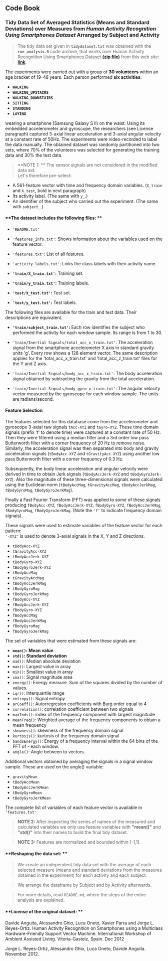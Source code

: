   
## **Code Book**
### **Tidy Data Set of Averaged Statistics (Means and Standard Deviations) over Measures from *Human Activity Recognition Using Smartphones Dataset* Arranged by Subject and Activity**  
  
    
> The tidy data set given in **`tidydataset.txt`** was obtained with the **`run_analysis.R`** code archive, that works over Human Activity Recognition Using Smartphones Dataset [**(zip file)**](https://d396qusza40orc.cloudfront.net/getdata%2Fprojectfiles%2FUCI%20HAR%20Dataset.zip) from this web site:  [**link**](http://archive.ics.uci.edu/ml/datasets/Human+Activity+Recognition+Using+Smartphones).  

The experiments were carried out with a group of **30 volunteers** within an age bracket of 19-48 years. Each person performed **six activities**:  
  
- **`WALKING`**
- **`WALKING_UPSTAIRS`**
- **`WALKING_DOWNSTAIRS`**
- **`SITTING`**
- **`STANDING`**
- **`LAYING`**
  
wearing a smartphone (Samsung Galaxy S II) on the waist. Using its embedded accelerometer and gyroscope, the researchers (see License paragraph) captured 3-axial linear acceleration and 3-axial angular velocity at a constant rate of 50Hz. The experiments were  video-recorded to label the data manually. The obtained dataset was randomly partitioned into two sets, where 70% of the volunteers was selected for generating the training data and 30% the test data. 

> **NOTE 1: ** The sensor signals are not considered in the modified data set.   
Let's therefore pre-select:   
- A 561-feature vector with time and frequency domain variables. (`X_train` and `X_test`, bold in next paragraph)  
- Its activity label. (The same with `y_`.)  
- An identifier of the subject who carried out the experiment. (The same with `subject_`.)  

#### **The dataset includes the following files: **

- `'README.txt'`

- `'features_info.txt'`: Shows information about the variables used on the feature vector.

- `'features.txt'`: List of all features.

- `'activity_labels.txt'`: Links the class labels with their activity name.

- **`'train/X_train.txt'`:** Training set.  

- **`'train/y_train.txt'`:** Training labels.

- **`'test/X_test.txt'`:** Test set.

- **`'test/y_test.txt'`:** Test labels.

The following files are available for the train and test data. Their descriptions are equivalent. 

- **`'train/subject_train.txt'`:** Each row identifies the subject who performed the activity for each window sample. Its range is from 1 to 30. 

- `'train/Inertial Signals/total_acc_x_train.txt'`: The acceleration signal from the smartphone accelerometer X axis in standard gravity units 'g'. Every row shows a 128 element vector. The same description applies for the 'total_acc_x_train.txt' and 'total_acc_z_train.txt' files for the Y and Z axis. 

- `'train/Inertial Signals/body_acc_x_train.txt'`: The body acceleration signal obtained by subtracting the gravity from the total acceleration. 

- `'train/Inertial Signals/body_gyro_x_train.txt'`: The angular velocity vector measured by the gyroscope for each window sample. The units are radians/second. 

#### **Feature Selection**

The features selected for this database come from the accelerometer and gyroscope 3-axial raw signals `tAcc-XYZ` and `tGyro-XYZ`. These time domain signals (prefix 't' to denote time) were captured at a constant rate of 50 Hz. Then they were filtered using a median filter and a 3rd order low pass Butterworth filter with a corner frequency of 20 Hz to remove noise. Similarly, the acceleration signal was then separated into body and gravity acceleration signals (`tBodyAcc-XYZ` and `tGravityAcc-XYZ`) using another low pass Butterworth filter with a corner frequency of 0.3 Hz. 

Subsequently, the body linear acceleration and angular velocity were derived in time to obtain Jerk signals (`tBodyAccJerk-XYZ` and `tBodyGyroJerk-XYZ`). Also the magnitude of these three-dimensional signals were calculated using the Euclidean norm (`tBodyAccMag`, `tGravityAccMag`, `tBodyAccJerkMag`, `tBodyGyroMag`, `tBodyGyroJerkMag`). 

Finally a Fast Fourier Transform (FFT) was applied to some of these signals producing `fBodyAcc-XYZ`, `fBodyAccJerk-XYZ`, `fBodyGyro-XYZ`, `fBodyAccJerkMag`, `fBodyGyroMag`, `fBodyGyroJerkMag`. (Note the `'f'` to indicate frequency domain signals). 

These signals were used to estimate variables of the feature vector for each pattern:  
`'-XYZ'` is used to denote 3-axial signals in the X, Y and Z directions.

- `tBodyAcc-XYZ`  
- `tGravityAcc-XYZ`  
- `tBodyAccJerk-XYZ`  
- `tBodyGyro-XYZ`  
- `tBodyGyroJerk-XYZ`  
- `tBodyAccMag`  
- `tGravityAccMag`  
- `tBodyAccJerkMag`  
- `tBodyGyroMag`  
- `tBodyGyroJerkMag`  
- `fBodyAcc-XYZ`  
- `fBodyAccJerk-XYZ`  
- `fBodyGyro-XYZ`  
- `fBodyAccMag`  
- `fBodyAccJerkMag`  
- `fBodyGyroMag`  
- `fBodyGyroJerkMag`    

The set of variables that were estimated from these signals are: 

- **`mean()`: Mean value**  
- **`std()`: Standard deviation**    
- `mad()`: Median absolute deviation   
- `max()`: Largest value in array  
- `min()`: Smallest value in array  
- `sma()`: Signal magnitude area  
- `energy()`: Energy measure. Sum of the squares divided by the number of values.   
- `iqr()`: Interquartile range   
- `entropy()`: Signal entropy  
- `arCoeff()`: Autorregresion coefficients with Burg order equal to 4  
- `correlation()`: correlation coefficient between two signals  
- `maxInds()`: index of the frequency component with largest magnitude  
- `meanFreq()`: Weighted average of the frequency components to obtain a mean frequency  
- `skewness()`: skewness of the frequency domain signal   
- `kurtosis()`: kurtosis of the frequency domain signal   
- `bandsEnergy()`: Energy of a frequency interval within the 64 bins of the FFT of - each window.  
- `angle()`: Angle between to vectors.  

Additional vectors obtained by averaging the signals in a signal window sample. These are used on the angle() variable:

- `gravityMean`  
- `tBodyAccMean`  
- `tBodyAccJerkMean`  
- `tBodyGyroMean`  
- `tBodyGyroJerkMean`  

The complete list of variables of each feature vector is available in `'features.txt'`  

> **NOTE 2:** After inspecting the series of names of the measured and calculated variables we only use feature variables with **"mean()"** and **"std()"** into their names to build the final tidy dataset.  

> **NOTE 3:** Features are normalized and bounded within [-1,1].

#### **Reshaping the data set: **

> We create an independent tidy data set with the average of each selected measure (means and standard deviations from the measures obtained in the experiment) for each activity and each subject.  

> We arrange the dataframe by Subject and by Activity afterwards.

> For more details, read `README.md`, where the steps of the entire analysis are explained.  

#### **License of the original dataset: **

Davide Anguita, Alessandro Ghio, Luca Oneto, Xavier Parra and Jorge L. Reyes-Ortiz. Human Activity Recognition on Smartphones using a Multiclass Hardware-Friendly Support Vector Machine. International Workshop of Ambient Assisted Living. Vitoria-Gasteiz, Spain. Dec 2012

Jorge L. Reyes-Ortiz, Alessandro Ghio, Luca Oneto, Davide Anguita. November 2012.

